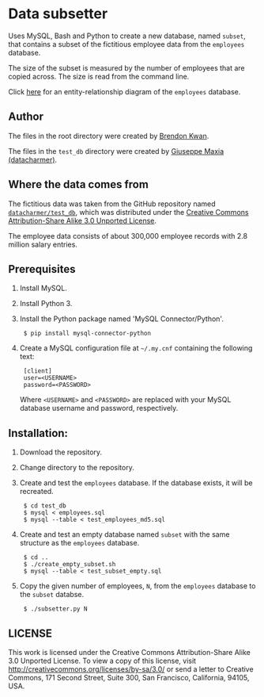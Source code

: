 # Data subsetter

Uses MySQL, Bash and Python to create a new database, named `subset`,
that contains a subset of the fictitious employee data from the `employees`
database.

The size of the subset is measured by the number of employees
that are copied across. The size is read from the command line.

Click [here](https://dev.mysql.com/doc/employee/en/sakila-structure.html)
for an entity-relationship diagram of the `employees` database.

## Author

The files in the root directory were created by
[Brendon Kwan](https://github.com/brendonkwan).

The files in the `test_db` directory were created by
[Giuseppe Maxia (datacharmer)](https://github.com/datacharmer).

## Where the data comes from

The fictitious data was taken from the GitHub repository named
[`datacharmer/test_db`](https://github.com/datacharmer/test_db), which was
distributed under the
[Creative Commons Attribution-Share Alike 3.0 Unported License](http://creativecommons.org/licenses/by-sa/3.0/).

The employee data consists of about 300,000 employee records with 2.8 million
salary entries.

## Prerequisites

1. Install MySQL.
1. Install Python 3.
1. Install the Python package named 'MySQL Connector/Python'.

        $ pip install mysql-connector-python

1. Create a MySQL configuration file at `~/.my.cnf` containing the following
text:

        [client]
        user=<USERNAME>
        password=<PASSWORD>

    Where `<USERNAME>` and `<PASSWORD>` are replaced with your MySQL database
    username and password, respectively.


## Installation:

1. Download the repository.
2. Change directory to the repository.
3. Create and test the `employees` database. If the database exists, it will be
   recreated.

        $ cd test_db
        $ mysql < employees.sql
        $ mysql --table < test_employees_md5.sql

4. Create and test an empty database named `subset` with the same structure
   as the `employees` database.

        $ cd ..
        $ ./create_empty_subset.sh
        $ mysql --table < test_subset_empty.sql

5. Copy the given number of employees, `N`, from the `employees` database
   to the `subset` databse.

        $ ./subsetter.py N

## LICENSE
This work is licensed under the 
Creative Commons Attribution-Share Alike 3.0 Unported License. 
To view a copy of this license, visit 
http://creativecommons.org/licenses/by-sa/3.0/ or send a letter to 
Creative Commons, 171 Second Street, Suite 300, San Francisco, 
California, 94105, USA.


